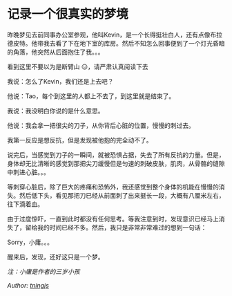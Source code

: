 # 记录一个很真实的梦境

昨晚梦见去前同事办公室参观，他叫Kevin，是一个长得挺壮白人，还有点像布拉德皮特。他带我去看了下在地下室的库房。然后不知怎么回事便到了一个灯光昏暗的角落，他突然从后面抱住了我。。。

看到这里不要以为是断臂山 :expressionless:，请严肃认真阅读下去

我说：怎么了Kevin，我们还是上去吧？

他说：Tao，每个到这里的人都上不去了，到这里就是结束了。

我说：我没明白你说的是什么意思。

他说：我会拿一把很尖的刀子，从你背后心脏的位置，慢慢的刺过去。

我第一反应是想反抗，但是发现被他抱的完全动不了。

说完后，当感觉到刀子的一瞬间，就被恐惧占据，失去了所有反抗的力量。但是，身体却无比清晰的感觉到那把尖刀缓慢但是匀速的刺破皮肤，肌肉，从骨骼的缝隙中刺进心脏。。。

等刺穿心脏后，除了巨大的疼痛和恐怖外，我还感觉到整个身体的机能在慢慢的消失。然后低下头，看见那把刀已经从前面刺了出来挺长一段，大概有八厘米左右，往下滴着血。

由于过度惊吓，一直到此时都没有任何思考。等我注意到时，发现意识已经马上消失了，留给我的时间已经不多。然后，我只是非常非常难过的想到一句话：

Sorry，小庸。。。

醒来后，发现，还好这只是一个梦。

_注：小庸是作者的三岁小孩_

_Author: [tningjs](http://renzhen1024.com/u/tningjs)_